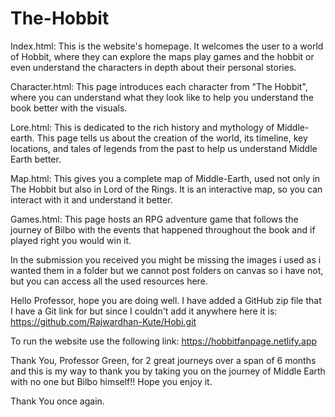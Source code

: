 # The-Hobbit

Index.html: This is the website's homepage. It welcomes the user to a world of Hobbit, where they can explore the maps play
games and the hobbit or even understand the characters in depth about their personal stories.

Character.html: This page introduces each character from "The Hobbit", where you can understand what they look like to help you understand the book better with the visuals.

Lore.html: This is dedicated to the rich history and mythology of Middle-earth. This page tells us about the creation of the world, its timeline, key locations, and tales of legends from the past to help us understand Middle Earth better.

Map.html: This gives you a complete map of Middle-Earth, used not only in The Hobbit but also in Lord of the Rings. It is an interactive map, so you can interact with it and understand it better.

Games.html: This page hosts an RPG adventure game that follows the journey of Bilbo with the events that happened throughout the book and if played right you would win it.

In the submission you received you might be missing the images i used as i wanted them in a folder but we cannot post folders on canvas so i have not, but you can access all the used resources here.

Hello Professor, hope you are doing well. I have added a GitHub zip file that I have a Git link for but since I couldn't add it anywhere here it is:
https://github.com/Rajwardhan-Kute/Hobi.git

To run the website use the following link:
https://hobbitfanpage.netlify.app

Thank You, Professor Green, for 2 great journeys over a span of 6 months and this is my way to thank you by taking you on the journey of Middle Earth with no one but Bilbo himself!! Hope you enjoy it. 

Thank You once again.
